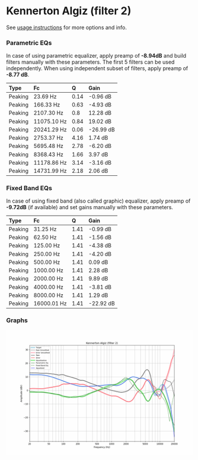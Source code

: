 # Kennerton Algiz (filter 2)
See [usage instructions](https://github.com/jaakkopasanen/AutoEq#usage) for more options and info.

### Parametric EQs
In case of using parametric equalizer, apply preamp of **-8.94dB** and build filters manually
with these parameters. The first 5 filters can be used independently.
When using independent subset of filters, apply preamp of **-8.77 dB**.

| Type    | Fc          |    Q | Gain      |
|:--------|:------------|:-----|:----------|
| Peaking | 23.69 Hz    | 0.14 | -0.96 dB  |
| Peaking | 166.33 Hz   | 0.63 | -4.93 dB  |
| Peaking | 2107.30 Hz  | 0.8  | 12.28 dB  |
| Peaking | 11075.10 Hz | 0.84 | 19.02 dB  |
| Peaking | 20241.29 Hz | 0.06 | -26.99 dB |
| Peaking | 2753.37 Hz  | 4.16 | 1.74 dB   |
| Peaking | 5695.48 Hz  | 2.78 | -6.20 dB  |
| Peaking | 8368.43 Hz  | 1.66 | 3.97 dB   |
| Peaking | 11178.86 Hz | 3.14 | -3.16 dB  |
| Peaking | 14731.99 Hz | 2.18 | 2.06 dB   |

### Fixed Band EQs
In case of using fixed band (also called graphic) equalizer, apply preamp of **-9.72dB**
(if available) and set gains manually with these parameters.

| Type    | Fc          |    Q | Gain      |
|:--------|:------------|:-----|:----------|
| Peaking | 31.25 Hz    | 1.41 | -0.99 dB  |
| Peaking | 62.50 Hz    | 1.41 | -1.56 dB  |
| Peaking | 125.00 Hz   | 1.41 | -4.38 dB  |
| Peaking | 250.00 Hz   | 1.41 | -4.20 dB  |
| Peaking | 500.00 Hz   | 1.41 | 0.09 dB   |
| Peaking | 1000.00 Hz  | 1.41 | 2.28 dB   |
| Peaking | 2000.00 Hz  | 1.41 | 9.89 dB   |
| Peaking | 4000.00 Hz  | 1.41 | -3.81 dB  |
| Peaking | 8000.00 Hz  | 1.41 | 1.29 dB   |
| Peaking | 16000.01 Hz | 1.41 | -22.92 dB |

### Graphs
![](./Kennerton%20Algiz%20(filter%202).png)